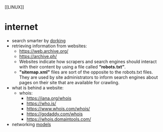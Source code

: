 [[LINUX]]
# internet

- search smarter by [dorking](dorking)
- retrieving information from websites:
    - https://web.archive.org/
    - https://archive.ph/
    - Websites indicate how scrapers and search engines should interact with
      their content by using a file called **“robots.txt”**.
    - **"sitemap.xml"** files are sort of the opposite to the robots.txt files. They are
      used by site administrators to inform search engines about pages on their
      site that are available for crawling.
- what is behind a website:
    - whois:
        - https://iana.org/whois
        - https://who.is/
        - https://www.whois.com/whois/
        - https://godaddy.com/whois
        - https://whois.domaintools.com/
- networking [models](networkingModels.md)
